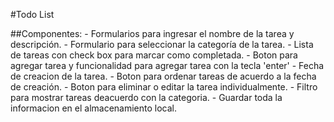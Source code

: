 #Todo List

##Componentes:
     - Formularios para ingresar el nombre de la tarea y descripción.
     - Formulario para seleccionar la categoría de la tarea.
     - Lista de tareas con check box para marcar como completada.
     - Boton para agregar tarea y funcionalidad para agregar tarea con la tecla 'enter'
     - Fecha de creacion de la tarea.
     - Boton para ordenar tareas de acuerdo a la fecha de creación.
     - Boton para eliminar o editar la tarea individualmente.
     - Filtro para mostrar tareas deacuerdo con la categoria.
     - Guardar toda la informacion en el almacenamiento local. 